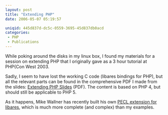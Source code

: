 ```yaml
---
layout: post
title: "Extending PHP"
date: 2006-05-07 05:19:57

uniqid: 445d837d-dc5c-0559-3695-45d837db0acd
categories: 
 - PHP
 - Publications
---
```

<p>While poking around the disks in my linux box, I found my materials for a session on extending PHP that I originally gave as a 3 hour tutorial at PHP{Con West 2003.   </p>
<p>Sadly, I seem to have lost the working C code (libares bindings for PHP), but all the relevant parts can be found in the comprehensive PDF I made from the slides: <a href="http://www.php.net/~wez/extending-php.pdf">Extending PHP Slides</a> (PDF).  The content is based on PHP 4, but should still be applicable to PHP 5.   </p>
<p>As it happens, Mike Wallner has recently built his own <a href="http://pecl.php.net/package/ares/">PECL extension for libares</a>, which is much more complete (and complex) than my examples.  </p>

